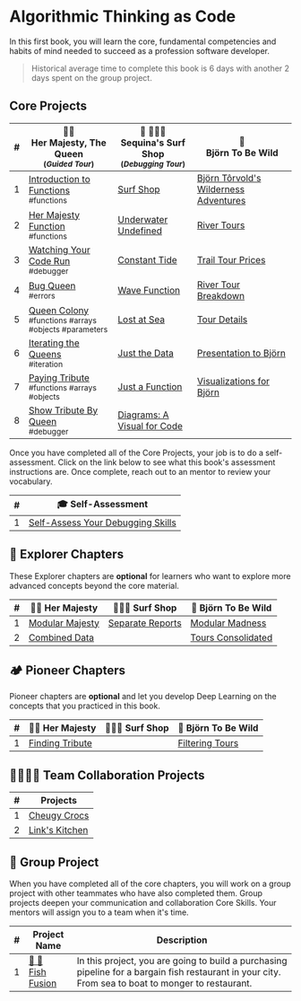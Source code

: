 # Algorithmic Thinking as Code

In this first book, you will learn the core, fundamental competencies and habits of mind needed to succeed as a profession software developer.

> Historical average time to complete this book is 6 days with another 2 days spent on the group project.

## Core Projects

| #   | 👸🏽 <br/> Her Majesty, The Queen <br/><sub>(_Guided Tour_)</sub>  | 🌊 🏄🏾‍♂️ <br/> Sequina's Surf Shop <br/><sub>(_Debugging Tour_)</sub> | 🐻 <br/> Björn To Be Wild |
| --- | --- | --- | --- |
| 1   | [Introduction to Functions](./chapters/QUEEN_INTRO.md) <br/> <sub style="font-size:0.85rem;">#functions</sub>  | [Surf Shop](./chapters/SURF_INTRO.md)   | [Björn Tôrvold's Wilderness Adventures](./chapters/BJORN_INTRO.md) |
| 2   | [Her Majesty Function](./chapters/QUEEN_HAIL.md) <br/> <sub style="font-size:0.85rem;">#functions</sub>                            | [Underwater Undefined](./chapters/SURF_UNDEFINED.md)               | [River Tours](./chapters/BJORN_RIVERS.md)                          |
| 3   | [Watching Your Code Run](./chapters/QUEEN_DEBUGGER.md) <br/> <sub style="font-size:0.85rem;">#debugger</sub>                       | [Constant Tide](./chapters/SURF_CONST.md)                          | [Trail Tour Prices](./chapters/BJORN_PRICE_RANGES.md)              |
| 4   | [Bug Queen](./chapters/QUEEN_ERRORS.md) <br/> <sub style="font-size:0.85rem;">#errors</sub>                                        | [Wave Function](./chapters/SURF_NOT_A_FUNCTION.md)                 | [River Tour Breakdown](./chapters/BJORN_RIVER_PRICE_RANGES.md)     |
| 5   | [Queen Colony](./chapters/QUEEN_COLLECTION.md) <br/> <sub style="font-size:0.85rem;">#functions #arrays #objects #parameters</sub> | [Lost at Sea](./chapters/SURF_ARRAY_PROPERTIES.md)                 | [Tour Details](./chapters/BJORN_TOUR_DETAILS.md)                   |
| 6   | [Iterating the Queens](./chapters/QUEEN_ITERATION.md) <br/> <sub style="font-size:0.85rem;">#iteration</sub>                       | [Just the Data](./chapters/SURF_DATA_MODULE.md)                    | [Presentation to Björn](./chapters/BJORN_CLEANUP.md)               |
| 7   | [Paying Tribute](./chapters/QUEEN_TRIBUTE.md) <br/> <sub style="font-size:0.85rem;">#functions #arrays #objects</sub>              | [Just a Function](./chapters/SURF_FUNCTIONS_MODULE.md)             | [Visualizations for Björn](./chapters/BJORN_DIAGRAM.md)            |
| 8   | [Show Tribute By Queen](./chapters/QUEEN_QUEEN_TRIBUTE.md) <br/> <sub style="font-size:0.85rem;">#debugger</sub>                   | [Diagrams: A Visual for Code](./chapters/SURF_DIAGRAM.md)          |                                                                    |

Once you have completed all of the Core Projects, your job is to do a self-assessment. Click on the link below to see what this book's assessment instructions are. Once complete, reach out to an mentor to review your vocabulary.

| #   | 🎓 Self-Assessment  |
| --- | ---- |
| 1   | [Self-Assess Your Debugging Skills](./chapters/DEBUGGER_ASSESSMENT.md) |

## 🧭 Explorer Chapters

These Explorer chapters are **optional** for learners who want to explore more advanced concepts beyond the core material.

| #   | 👸🏽 Her Majesty                                    | 🏄🏾‍♂️ Surf Shop                                      | 🐻 Björn To Be Wild                                   |
| --- | ------------------------------------------------- | ------------------------------------------------- | ----------------------------------------------------- |
| 1   | [Modular Majesty](./chapters/QUEEN_EC_MODULAR.md) | [Separate Reports](./chapters/SURF_EC_MODULAR.md) | [Modular Madness](./chapters/BJORN_MODULE_MADNESS.md) |
| 2   | [Combined Data](./chapters/QUEEN_EC_DATABASE.md)  |                                                   | [Tours Consolidated](./chapters/BJORN_DATABASEmd)     |

## 🏕 Pioneer Chapters

Pioneer chapters are **optional** and let you develop Deep Learning on the concepts that you practiced in this book.

| #   | 👸🏽 Her Majesty | 🏄🏾‍♂️ Surf Shop | 🐻 Björn To Be Wild |
| --- | ----- | --- | --- |
| 1   | [Finding Tribute](./chapters/QUEEN_EC_ARRAY_FIND.md) |              | [Filtering Tours](./chapters/BJORN_ARRAY_FIND.md) |

## 👩‍👩‍👧‍👦 Team Collaboration Projects

| #   | Projects                                      |
| --- | --------------------------------------------- |
| 1   | [Cheugy Crocs](./chapters/CHUEGY_CROCS.md)    |
| 2   | [Link's Kitchen](./chapters/LINKS_KITCHEN.md) |

## 🔐 Group Project

When you have completed all of the core chapters, you will work on a group project with other teammates who have also completed them. Group projects deepen your communication and collaboration Core Skills. Your mentors will assign you to a team when it's time.

| #   | Project Name | Description |
| --- | --- | --- |
| 1   | [🐡 🍣 <br/> Fish Fusion](../projects/tier-1/fish-fusion/README.md) | In this project, you are going to build a purchasing pipeline for a bargain fish restaurant in your city. From sea to boat to monger to restaurant. |
